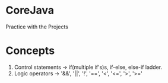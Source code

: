 # CoreJava
Practice with the Projects

# Concepts
1. Control statements -> if(multiple if's)s, if-else, else-if ladder.
2. Logic operators -> '&&', '||', '!', '==', '<', '<=', '>', '>='
